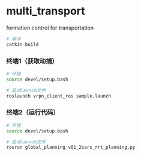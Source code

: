 # multi_transport
formation control for transportation

```bash
# 编译
catkin build
```

### 终端1（获取动捕）
```bash
# 环境
source devel/setup.bash

# 启动launch文件
roslaunch vrpn_client_ros sample.launch
```

### 终端2（运行代码）
```bash
# 环境
source devel/setup.bash

# 启动launch文件
rosrun global_planning v01_2cars_rrt_planning.py
```
